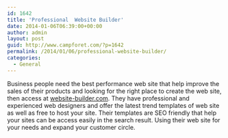 ```yaml
---
id: 1642
title: 'Professional  Website Builder'
date: 2014-01-06T06:39:00+00:00
author: admin
layout: post
guid: http://www.campforet.com/?p=1642
permalink: /2014/01/06/professional-website-builder/
categories:
  - General
---
```

Business people need the best performance web site that help improve the sales of their products and looking for the right place to create the web site, then access at [website-builder.com](http://www.website-builder.com/). They have professional and experienced web designers and offer the latest trend templates of web site as well as free to host your site. Their templates are SEO friendly that help your sites can be access easily in the search result. Using their web site for your needs and expand your customer circle.
